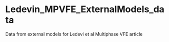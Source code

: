 # Ledevin_MPVFE_ExternalModels_data
 Data from external models for Ledevi et al Multiphase VFE article
